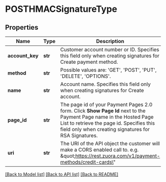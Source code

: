 # POSTHMACSignatureType

## Properties
Name | Type | Description | Notes
------------ | ------------- | ------------- | -------------
**account_key** | **str** | Customer account number or ID.  Specifies this field only when creating signatures for Create payment method.  | [optional] 
**method** | **str** | Possible values are: &#x27;GET&#x27;, &#x27;POST&#x27;, &#x27;PUT&#x27;, &#x27;DELETE&#x27;, &#x27;OPTIONS&#x27;.  | 
**name** | **str** | Account name.  Specifies this field only when creating signatures for Create account.  | [optional] 
**page_id** | **str** | The page id of your Payment Pages 2.0 form. Click **Show Page Id** next to the Payment Page name in the Hosted Page List to retrieve the page id.  Specifies this field only when creating signatures for RSA Signatures.  | [optional] 
**uri** | **str** | The URI of the API object the customer will make a CORS enabled call to. e.g. \&quot;https://rest.zuora.com/v1/payment-methods/credit-cards\&quot;  | 

[[Back to Model list]](../README.md#documentation-for-models) [[Back to API list]](../README.md#documentation-for-api-endpoints) [[Back to README]](../README.md)

